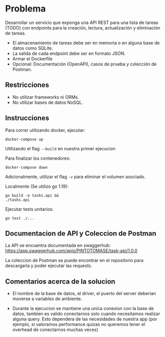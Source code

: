 # Problema

Desarrollar un servicio que exponga una API REST para una lista de tareas (TODO) con endpoints para la creación, lectura, actualización y eliminación de tareas.

* El almacenamiento de tareas debe ser en memoria o en alguna base de datos como SQLite.
* La salida de cada endpoint debe ser en formato JSON.
* Armar el Dockerfile
* Opcional: Documentación (OpenAPI), casos de prueba y colección de Postman.

## Restricciones

* No utilizar frameworks ni ORMs.
* No utilizar bases de datos NoSQL.

## Instrucciones

Para correr utilizando docker, ejecutar:

```
docker-compose up
```

Utilizando el flag  `--build` en nuestra primer ejecucion

Para finalizar los contenedores:

```
docker-compose down
```

Adicionalmente, utilizar el flag `-v` para eliminar el volumen asociado.


Localmente (Se utilizo go 1.19):


```
go build -o tasks.api &&
./tasks.api
```

Ejecutar tests unitarios:

```
go test ./...
```

## Documentacion de API y Coleccion de Postman

La API se encuentra documentada en swaggerhub: https://app.swaggerhub.com/apis/PINTOTOMASE/task-api/1.0.0

La coleccion de Postman se puede encontrar en el repositorio para descargarla y poder ejecutar las requests.

## Comentarios acerca de la solucion

- El nombre de la base de datos, el driver, el puerto del server deberian moverse a variables de ambiente.

- Durante la ejecucion se mantiene una unica conexion con la base de datos, tambien es valido conectarnos solo cuando necesitamos realizar alguna query. Esto dependera de las necesidades de nuestra app (por ejemplo, si valoramos performance quizas no queremos tener el overhead de conectarnos muchas veces)


